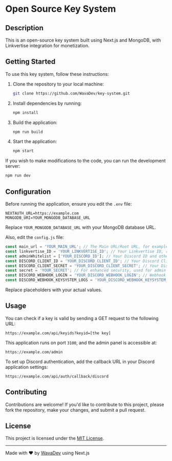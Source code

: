 # Open Source Key System

## Description

This is an open-source key system built using Next.js and MongoDB, with Linkvertise integration for monetization.

## Getting Started

To use this key system, follow these instructions:

1. Clone the repository to your local machine:
    ```bash
    git clone https://github.com/WavaDev/key-system.git
    ```

2. Install dependencies by running:
    ```bash
    npm install
    ```

3. Build the application:
    ```bash
    npm run build
    ```

4. Start the application:
    ```bash
    npm start
    ```

If you wish to make modifications to the code, you can run the development server:

```bash
npm run dev
```

## Configuration

Before running the application, ensure you edit the `.env` file:

```plaintext
NEXTAUTH_URL=https://example.com
MONGODB_URI=YOUR_MONGODB_DATABASE_URL
```

Replace `YOUR_MONGODB_DATABASE_URL` with your MongoDB database URL.

Also, edit the `config.js` file:

```javascript
const main_url = 'YOUR_MAIN_URL'; // The Main URL/Root URL, for example: https://example.com
const linkvertise_ID = 'YOUR_LINKVERTISE_ID'; // Your Linkvertise ID, required for monetization.
const adminWhitelist = ['YOUR_DISCORD_ID']; // Your Discord ID and other admins who have permissions to access the Admin Panel.
const DISCORD_CLIENT_ID = 'YOUR_DISCORD_CLIENT_ID'; // Your Discord Client ID for Discord Admin Login.
const DISCORD_CLIENT_SECRET = 'YOUR_DISCORD_CLIENT_SECRET'; // Your Discord Client Secret for Discord Admin Login.
const secret = 'YOUR_SECRET'; // For enhanced security, used for admin login with Discord.
const DISCORD_WEBHOOK_LOGIN = 'YOUR_DISCORD_WEBHOOK_LOGIN'; // Webhook URL for admin login logs.
const DISCORD_WEBHOOK_KEYSYSTEM_LOGS = 'YOUR_DISCORD_WEBHOOK_KEYSYSTEM_LOGS'; // Webhook URL for key system logs.
```

Replace placeholders with your actual values.

## Usage

You can check if a key is valid by sending a GET request to the following URL:

```
https://example.com/api/keyids?keyid=[the key]
```

This application runs on port `3100`, and the admin panel is accessible at:

```
https://example.com/admin
```

To set up Discord authentication, add the callback URL in your Discord application settings:

```
https://example.com/api/auth/callback/discord
```

## Contributing

Contributions are welcome! If you'd like to contribute to this project, please fork the repository, make your changes, and submit a pull request.

## License

This project is licensed under the [MIT License](LICENSE).

---

Made with ❤️ by [WavaDev](https://github.com/WavaDev) using Next.js

